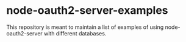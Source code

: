 # node-oauth2-server-examples
This repository is meant to maintain a list of examples of using node-oauth2-server with different databases.
